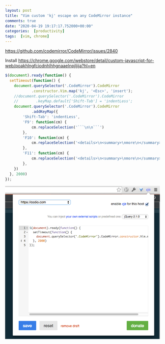 ```yaml
---
layout: post
title: "Vim custom 'kj' escape on any CodeMirror instance"
comments: true
date: "2020-04-19 19:17:17.752000+00:00"
categories:  [productivity]
tags:  [vim, chrome]
---
```




https://github.com/codemirror/CodeMirror/issues/2840

Install
https://chrome.google.com/webstore/detail/custom-javascript-for-web/poakhlngfciodnhlhhgnaaelnpjljija?hl=en

```javascript
$(document).ready(function() {
  setTimeout(function() {
    document.querySelector('.CodeMirror').CodeMirror
            .constructor.Vim.map('kj', '<Esc>', 'insert');
    //document.querySelector('.CodeMirror').CodeMirror
    //        .keyMap.default['Shift-Tab'] = 'indentLess';
    document.querySelector('.CodeMirror').CodeMirror
            .addKeyMap({
        'Shift-Tab': 'indentLess',
        'F9': function(cm) {
            cm.replaceSelection('```\n\n```') 
        },
        'F10': function(cm) {
            cm.replaceSelection('<details>\n<summary>\nmore\n</summary>\n\n</details>') 
        },
        'F11': function(cm) {
            cm.replaceSelection('<details>\n<summary>\nmore\n</summary>\n\n```\n\n```\n</details>') 
        },
    })
  }, 2000)
});
``` 

![](/assets/img/UPOWe5wek_a1ca2cc2aef8213ce5dc74567e17cd4c.png)


